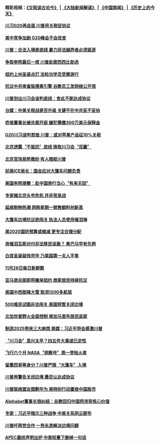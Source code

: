 #### 精彩视频：[《文昭谈古论今》](https://github.com/gfw-breaker/wenzhao/blob/master/README.md?t=11280031) | [《大陆新闻解读》](https://github.com/gfw-breaker/ntdtv-comedy/blob/master/README.md?t=11280031) | [《中国禁闻》](https://github.com/gfw-breaker/ntdtv-news/blob/master/README.md?t=11280031) | [《历史上的今天》](https://github.com/gfw-breaker/today-in-history/blob/master/README.md?t=11280031) 

#### [川习G20再会面 川普用关税促协议](../pages/news203/a1401051.md?t=11280031) 

#### [美中竞争加剧  G20峰会不会改变](../pages/news203/a1401047.md?t=11280031) 

#### [川普：合法入境是底线 暴力非法越界者必须驱逐](../pages/news203/a1401031.md?t=11280031) 

#### [争取参院最后一席 川普赴密西西比助选](../pages/news203/a1401029.md?t=11280031) 

#### [纽约上州圣诞点灯 法轮功学员受邀游行](../pages/news203/a1401016.md?t=11280031) 

#### [抗议中共审查版搜素引擎 谷歌员工发网络公开信](../pages/news203/a1401007.md?t=11280031) 

#### [川普划出川习会谈判底线：舍此不能达成协议](../pages/news203/a1401005.md?t=11280031) 

#### [台媒：中美关税战是否升级 关键不在中共妥不妥协](../pages/news203/a1400762.md?t=11280031) 

#### [侨报董事长被杀案开庭 嫌犯需缴300万美元保释金](../pages/news203/a1400953.md?t=11280031) 

#### [G20川习谈判若挫 川普：或对苹果产品征10%关税](../pages/news203/a1400956.md?t=11280031) 

#### [北京透露〝不抵抗〞底线 换取川习会〝双赢〞](../pages/news203/a1400820.md?t=11280031) 

#### [北京官场局势微妙 有人暗挺川普](../pages/news203/a1400938.md?t=11280031) 

#### [前美ICE局长：国会应对大篷车问题负责](../pages/news203/a1400941.md?t=11280031) 

#### [美国务院提醒：赴中国旅行当心〝有来无回〞](../pages/news203/a1400931.md?t=11280031) 

#### [专家揭北京头号危机 并非贸易战](../pages/news203/a1400793.md?t=11280031) 

#### [延续购物热潮 网购星期一销售额料创新高](../pages/news203/a1400895.md?t=11280031) 

#### [大篷车边境抗议欲闯关 执法人员使用催泪弹](../pages/news203/a1400890.md?t=11280031) 

#### [美2020国防预算或缩减 更专注合理分配](../pages/news203/a1400887.md?t=11280031) 

#### [用催泪瓦斯对付非法移民该轰？ 奥巴马早有先例](../pages/news203/a1400884.md?t=11280031) 

#### [白宫圣诞装饰完毕 乃美国第一夫人手笔](../pages/news203/a1400883.md?t=11280031) 

#### [11月26日每日新鲜数](../pages/news203/a1400865.md?t=11280031) 

#### [亚马逊总部即将搬来纽约 商家居民持续抗议](../pages/news203/a1400863.md?t=11280031) 

#### [美国中西部降大雪 取消1200多航班](../pages/news203/a1400854.md?t=11280031) 

#### [500难民试图非法闯关 美国短暂关闭边境](../pages/news203/a1400845.md?t=11280031) 

#### [北加坎普野火全面控制 南加马里布居民返家](../pages/news203/a1400782.md?t=11280031) 

#### [制造2025带来三大麻烦  美媒：习近平将会感激川普](../pages/news203/a1400721.md?t=11280031) 

#### [〝川习会〞高兴太早？四五件大事或已定性](../pages/news203/a1400788.md?t=11280031) 

#### [飞行六个月 NASA〝洞察号〞周一登陆火星](../pages/news203/a1400748.md?t=11280031) 

#### [留墨西哥等身分？川普严限〝大篷车〞入境](../pages/news203/a1400779.md?t=11280031) 

#### [川普再警告关闭边境 墨否认达成协议](../pages/news203/a1400758.md?t=11280031) 

#### [川普联络盟友围剿华为 美特别行动重挫中国股市](../pages/news203/a1400757.md?t=11280031) 

#### [Alphabet董事长很纠结：谷歌回归中国将违背核心价值](../pages/news203/a1400701.md?t=11280031) 

#### [专家：习近平暗示三种战争 中美关系阴云密布](../pages/news203/a1400473.md?t=11280031) 

#### [川普吁两党合作 一劳永逸解决边境问题](../pages/news203/a1400419.md?t=11280031) 

#### [APEC最终声明出炉 中美较量下删掉一句话](../pages/news203/a1400627.md?t=11280031) 

